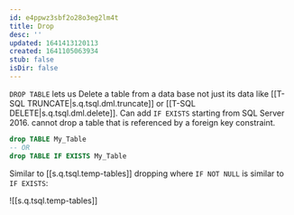 ```yaml
---
id: e4ppwz3sbf2o28o3eg2lm4t
title: Drop
desc: ''
updated: 1641413120113
created: 1641105063934
stub: false
isDir: false
---
```



`DROP TABLE` lets us Delete a table from a data base not just its data like [[T-SQL TRUNCATE|s.q.tsql.dml.truncate]] or [[T-SQL DELETE|s.q.tsql.dml.delete]]. Can add `IF EXISTS` starting from SQL Server 2016. cannot drop a table that is referenced by a foreign key constraint.

```sql
drop TABLE My_Table
-- OR
drop TABLE IF EXISTS My_Table
```

Similar to [[s.q.tsql.temp-tables]] dropping where `IF NOT NULL` is similar to `IF EXISTS`:

![[s.q.tsql.temp-tables]]
